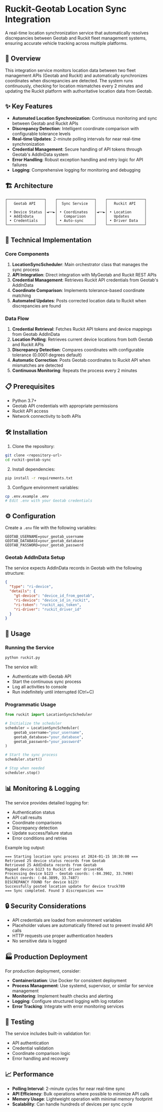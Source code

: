 # Ruckit-Geotab Location Sync Integration

A real-time location synchronization service that automatically resolves discrepancies between Geotab and Ruckit fleet management systems, ensuring accurate vehicle tracking across multiple platforms.

## 🚀 Overview

This integration service monitors location data between two fleet management APIs (Geotab and Ruckit) and automatically synchronizes coordinates when discrepancies are detected. The system runs continuously, checking for location mismatches every 2 minutes and updating the Ruckit platform with authoritative location data from Geotab.

## ✨ Key Features

- **Automated Location Synchronization**: Continuous monitoring and sync between Geotab and Ruckit APIs
- **Discrepancy Detection**: Intelligent coordinate comparison with configurable tolerance levels
- **Real-time Updates**: 2-minute polling intervals for near real-time synchronization
- **Credential Management**: Secure handling of API tokens through Geotab's AddInData system
- **Error Handling**: Robust exception handling and retry logic for API failures
- **Logging**: Comprehensive logging for monitoring and debugging

## 🏗️ Architecture

```
┌─────────────────┐    ┌─────────────────┐    ┌─────────────────┐
│   Geotab API    │    │  Sync Service   │    │   Ruckit API    │
│                 │    │                 │    │                 │
│ • Device Status │◄──►│ • Coordinates   │◄──►│ • Location      │
│ • AddInData     │    │   Comparison    │    │   Updates       │
│ • Credentials   │    │ • Auto-sync     │    │ • Driver Data   │
└─────────────────┘    └─────────────────┘    └─────────────────┘
```

## 🔧 Technical Implementation

### Core Components

1. **LocationSyncScheduler**: Main orchestrator class that manages the sync process
2. **API Integration**: Direct integration with MyGeotab and Ruckit REST APIs
3. **Credential Management**: Retrieves Ruckit API credentials from Geotab's AddInData
4. **Coordinate Comparison**: Implements tolerance-based coordinate matching
5. **Automated Updates**: Posts corrected location data to Ruckit when discrepancies are found

### Data Flow

1. **Credential Retrieval**: Fetches Ruckit API tokens and device mappings from Geotab AddInData
2. **Location Polling**: Retrieves current device locations from both Geotab and Ruckit APIs
3. **Discrepancy Detection**: Compares coordinates with configurable tolerance (0.0001 degrees default)
4. **Automatic Correction**: Posts Geotab coordinates to Ruckit API when mismatches are detected
5. **Continuous Monitoring**: Repeats the process every 2 minutes

## 📋 Prerequisites

- Python 3.7+
- Geotab API credentials with appropriate permissions
- Ruckit API access
- Network connectivity to both APIs

## 🛠️ Installation

1. Clone the repository:
```bash
git clone <repository-url>
cd ruckit-geotab-sync
```

2. Install dependencies:
```bash
pip install -r requirements.txt
```

3. Configure environment variables:
```bash
cp .env.example .env
# Edit .env with your Geotab credentials
```

## ⚙️ Configuration

Create a `.env` file with the following variables:

```env
GEOTAB_USERNAME=your_geotab_username
GEOTAB_DATABASE=your_geotab_database
GEOTAB_PASSWORD=your_geotab_password
```

### Geotab AddInData Setup

The service expects AddInData records in Geotab with the following structure:

```json
{
  "type": "ri-device",
  "details": {
    "gt-device": "device_id_from_geotab",
    "ri-device": "device_id_in_ruckit",
    "ri-token": "ruckit_api_token",
    "ri-driver": "ruckit_driver_id"
  }
}
```

## 🚀 Usage

### Running the Service

```bash
python ruckit.py
```

The service will:
- Authenticate with Geotab API
- Start the continuous sync process
- Log all activities to console
- Run indefinitely until interrupted (Ctrl+C)

### Programmatic Usage

```python
from ruckit import LocationSyncScheduler

# Initialize the scheduler
scheduler = LocationSyncScheduler(
    geotab_username="your_username",
    geotab_database="your_database", 
    geotab_password="your_password"
)

# Start the sync process
scheduler.start()

# Stop when needed
scheduler.stop()
```

## 📊 Monitoring & Logging

The service provides detailed logging for:

- Authentication status
- API call results
- Coordinate comparisons
- Discrepancy detection
- Update success/failure status
- Error conditions and retries

Example log output:
```
=== Starting location sync process at 2024-01-15 10:30:00 ===
Retrieved 25 device status records from Geotab
Retrieved 25 AddInData records from Geotab
Mapped device b123 to Ruckit driver driver456
Processing device b123 - Geotab coords: (-84.3902, 33.7490)
Ruckit coords: (-84.3899, 33.7487)
DISCREPANCY FOUND for device b123!
Successfully posted location update for device truck789
=== Sync completed. Found 3 discrepancies ===
```

## 🔒 Security Considerations

- API credentials are loaded from environment variables
- Placeholder values are automatically filtered out to prevent invalid API calls
- HTTP requests use proper authentication headers
- No sensitive data is logged

## 🏭 Production Deployment

For production deployment, consider:

- **Containerization**: Use Docker for consistent deployment
- **Process Management**: Use systemd, supervisor, or similar for service management  
- **Monitoring**: Implement health checks and alerting
- **Logging**: Configure structured logging with log rotation
- **Error Tracking**: Integrate with error monitoring services

## 🧪 Testing

The service includes built-in validation for:

- API authentication
- Credential validation
- Coordinate comparison logic
- Error handling and recovery

## 📈 Performance

- **Polling Interval**: 2-minute cycles for near real-time sync
- **API Efficiency**: Bulk operations where possible to minimize API calls
- **Memory Usage**: Lightweight operation with minimal memory footprint
- **Scalability**: Can handle hundreds of devices per sync cycle
